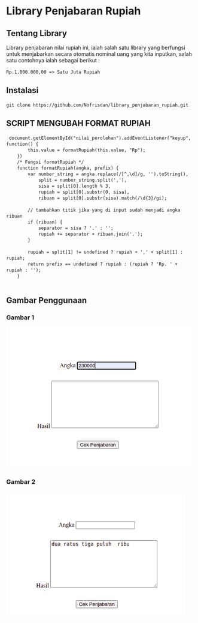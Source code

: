 # Library Penjabaran Rupiah

## Tentang Library
Library penjabaran nilai rupiah ini, ialah salah satu library yang berfungsi untuk menjabarkan secara otomatis nominal uang yang kita inputkan, salah satu contohnya ialah sebagai berikut :

```
Rp.1.000.000,00 => Satu Juta Rupiah
```

## Instalasi
```
git clone https://github.com/Nofrisdan/library_penjabaran_rupiah.git
```
## SCRIPT MENGUBAH FORMAT RUPIAH
```
 document.getElementById("nilai_perolehan").addEventListener("keyup", function() {
        this.value = formatRupiah(this.value, "Rp");
    })
    /* Fungsi formatRupiah */
    function formatRupiah(angka, prefix) {
        var number_string = angka.replace(/[^,\d]/g, '').toString(),
            split = number_string.split(','),
            sisa = split[0].length % 3,
            rupiah = split[0].substr(0, sisa),
            ribuan = split[0].substr(sisa).match(/\d{3}/gi);

        // tambahkan titik jika yang di input sudah menjadi angka ribuan
        if (ribuan) {
            separator = sisa ? '.' : '';
            rupiah += separator + ribuan.join('.');
        }

        rupiah = split[1] != undefined ? rupiah + ',' + split[1] : rupiah;
        return prefix == undefined ? rupiah : (rupiah ? 'Rp. ' + rupiah : '');
    }


```

## Gambar Penggunaan
### Gambar 1
<img src="plugin/gambar1.png">

### Gambar 2
<img src="plugin/gambar2.png">


